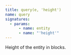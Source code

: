 ```yaml
---
title: query(e, 'height')
name: query
signatures:
  - params:
      - name: entity
      - name: "'height'"
---
```


Height of the entity in blocks.
